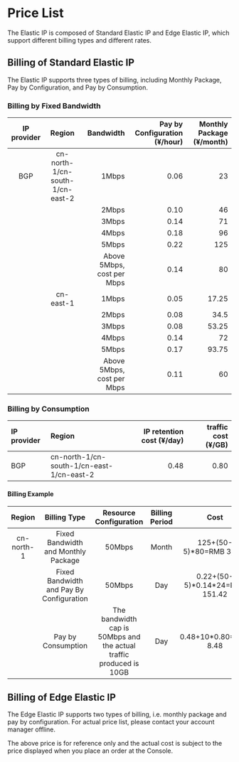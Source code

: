 # Price List

The Elastic IP is composed of Standard Elastic IP and Edge Elastic IP, which support different billing types and different rates.

## Billing of Standard Elastic IP

The Elastic IP supports three types of billing, including Monthly Package, Pay by Configuration, and Pay by Consumption.

### Billing by Fixed Bandwidth

| IP provider	| Region	|Bandwidth	| Pay by Configuration (¥/hour)	 |Monthly Package (¥/month) |
|:---:|:---:| ---:| ---:| ---:|
| BGP | cn-north-1/cn-south-1/cn-east-2 | 1Mbps | 0.06 | 23 |
|  |  | 2Mbps | 0.10 | 46 |
|  |  | 3Mbps | 0.14 | 71 |
|  |  | 4Mbps | 0.18 | 96 |
|  |  | 5Mbps | 0.22 | 125 |
|  |  | Above 5Mbps, cost per Mbps | 0.14 | 80 |
|  | cn-east-1 | 1Mbps | 0.05 | 17.25 |
|  |  | 2Mbps | 0.08 | 34.5 |
|  |  | 3Mbps | 0.08 | 53.25 |
|  |  | 4Mbps | 0.14 | 72 |
|  |  | 5Mbps | 0.17 | 93.75 |
|  |  | Above 5Mbps, cost per Mbps | 0.11 | 60 |

### Billing by Consumption

| IP provider	| Region	| IP retention cost (¥/day)	 | traffic cost (¥/GB) |
|:--- |:--- | ---:| ---:|
|BGP	| cn-north-1/cn-south-1/cn-east-1/cn-east-2 | 0.48 | 0.80	|

#### Billing Example

| Region | Billing Type | Resource Configuration | Billing  Period | Cost |
|:---:|:---:|:---:|:---:|:---:|
| cn-north-1 | Fixed Bandwidth and Monthly Package | 50Mbps | Month | 125+(50-5)\*80=RMB 3,725 |
|  | Fixed Bandwidth and Pay By Configuration | 50Mbps | Day | 0.22+(50-5)\*0.14\*24=RMB 151.42 |
|  | Pay by Consumption | The bandwidth cap is 50Mbps and the actual traffic produced is 10GB | Day | 0.48+10\*0.80=RMB 8.48 |

## Billing of Edge Elastic IP

The Edge Elastic IP supports two types of billing, i.e. monthly package and pay by configuration. For actual price list, please contact your account manager offline.

The above price is for reference only and the actual cost is subject to the price displayed when you place an order at the Console.
